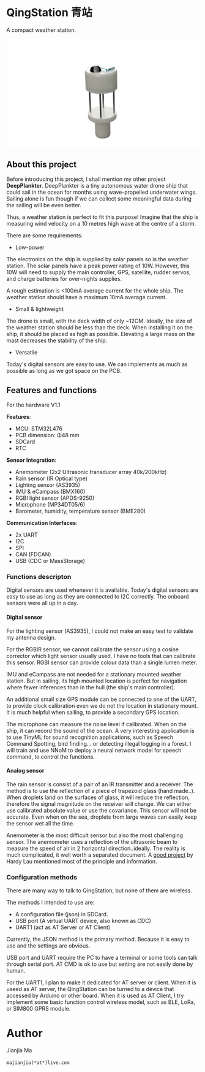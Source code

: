 # QingStation 青站
A compact weather station.

![](doc/figures/qingstation-render1.png)

## About this project
Before introducing this project, I shall mention my other project **DeepPlankter**.
DeepPlankter is a tiny autonomous water drone ship that could sail in the ocean for months using wave-propelled underwater wings.
Sailing alone is fun though if we can collect some meaningful data during the sailing will be even better. 

Thus, a weather station is perfect to fit this purpose! 
Imagine that the ship is measuring wind velocity on a 10 metres high wave at the centre of a storm. 

There are some requirements:

- Low-power

The electronics on the ship is supplied by solar panels so is the weather station. 
The solar panels have a peak power rating of 10W. 
However, this 10W will need to supply the main controller, GPS, satellite, rudder servos, and charge batteries for over-nights supplies.

A rough estimation is <100mA average current for the whole ship. 
The weather station should have a maximum 10mA average current. 

- Small & lightweight

The drone is small, with the deck width of only ~12CM. 
Ideally, the size of the weather station should be less than the deck. 
When installing it on the ship, it should be placed as high as possible. 
Elevating a large mass on the mast decreases the stability of the ship. 

- Versatile

Today's digital sensors are easy to use. 
We can implements as much as possible as long as we got space on the PCB. 


## Features and functions

For the hardware V1.1

**Features**: 
- MCU: STM32L476
- PCB dimension: Φ48 mm
- SDCard
- RTC

**Sensor Integration**:
- Anemometer (2x2 Ultrasonic transducer array 40k/200kHz)
- Rain sensor (IR Optical type)
- Lighting sensor (AS3935)
- IMU & eCampass (BMX160)
- RGBI light sensor (APDS-9250)
- Microphone (MP34DT05/6)
- Barometer, humidity, temperature sensor (BME280)

**Communication Interfaces**:
- 2x UART
- I2C
- SPI
- CAN (FDCAN)
- USB (CDC or MassStorage)

### Functions descripton

Digital sensors are used whenever it is available. 
Today's digital sensors are easy to use as long as they are connected to I2C correctly.
The onboard sensors were all up in a day. 

#### Digital sensor

For the lighting sensor (AS3935), I could not make an easy test to validate my antenna design. 

For the RGBIR sensor, we cannot calibrate the sensor using a cosine corrector which light sensor usually used. 
I have no tools that can calibrate this sensor. 
RGBI sensor can provide colour data than a single lumen meter. 
  
IMU and eCampass are not needed for a stationary mounted weather station. 
But in sailing, its high mounted location is perfect for navigation where fewer inferences than in the hull (the ship's main controller). 

An additional small size GPS module can be connected to one of the UART, 
to provide clock calibration even we do not the location in stationary mount. 
It is much helpful when sailing, to provide a secondary GPS location.

The microphone can measure the noise level if calibrated. When on the ship, it can record the sound of the ocean.
A very interesting application is to use TinyML for sound recognition applications, 
such as Speech Command Spotting, bird finding... or detecting illegal logging in a forest. 
I will train and use NNoM to deploy a neural network model for speech command, to control the functions. 

#### Analog sensor
The rain sensor is consist of a pair of an IR transmitter and a receiver. 
The method is to use the reflection of a piece of trapezoid glass (hand made..). 
When droplets land on the surfaces of glass, it will reduce the reflection, therefore the signal magnitude on the receiver will change.
We can either use calibrated absolute value or use the covariance. 
This sensor will not be accurate. Even when on the sea, droplets from large waves can easily keep the sensor wet all the time.  

Anemometer is the most difficult sensor but also the most challenging sensor. 
The anemometer uses a reflection of the ultrasonic beam to measure the speed of air in 2 horizontal direction..ideally.
The reality is much complicated, it well worth a separated document. 
A [good project](https://www.dl1glh.de/ultrasonic-anemometer.html#advancement) by Hardy Lau mentioned most of the principle and information.  


### Configuration methods

There are many way to talk to QingStation, but none of them are wireless. 

The methods I intended to use are:
- A configuration file (json) in SDCard.
- USB port (A virtual UART device, also known as CDC)
- UART1 (act as AT Server or AT Client) 

Currently, the JSON method is the primary method. Because it is easy to use and the settings are obvious. 

USB port and UART require the PC to have a terminal or some tools can talk through serial port. 
AT CMD is ok to use but setting are not easily done by human. 

For the UART1, I plan to make it dedicated for AT server or client. 
When it is useed as AT server, the QingStation can be turned to a device that accessed by Arduino or other board. 
When it is used as AT Client, I try implement some basic function control wireless model, such as BLE, LoRa, or SIM800 GPRS module. 

# Author
Jianjia Ma 

`majianjia(*at*)live.com`





